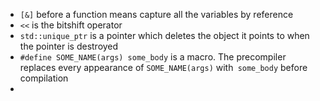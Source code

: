  * `[&]` before a function means capture all the variables by reference
 * `<<` is the bitshift operator
 * `std::unique_ptr` is a pointer which deletes the object it points to when the pointer is destroyed
 * `#define SOME_NAME(args) some_body` is a macro. The precompiler replaces every appearance of `SOME_NAME(args)` with` some_body` before compilation
 * 